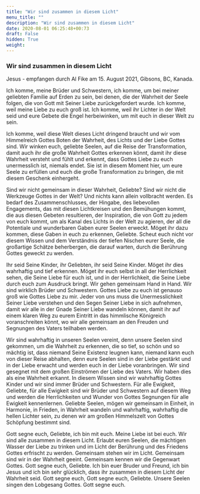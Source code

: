```yaml
---
title: "Wir sind zusammen in diesem Licht"
menu_title: ""
description: "Wir sind zusammen in diesem Licht"
date: 2020-08-01 06:25:48+00:73
draft: False
hidden: True
weight:
---
```

### Wir sind zusammen in diesem Licht

Jesus - empfangen durch Al Fike am 15. August 2021, Gibsons, BC, Kanada.

Ich komme, meine Brüder und Schwestern, ich komme, um bei meiner geliebten Familie auf Erden zu sein, bei denen, die der Wahrheit der Seele folgen, die von Gott mit Seiner Liebe zurückgefordert wurde. Ich komme, weil meine Liebe zu euch groß ist. Ich komme, weil ihr Lichter in der Welt seid und eure Gebete die Engel herbeiwinken, um mit euch in dieser Welt zu sein.

Ich komme, weil diese Welt dieses Licht dringend braucht und wir vom Himmelreich Gottes Boten der Wahrheit, des Lichts und der Liebe Gottes sind. Wir winken euch, geliebte Seelen, auf die Reise der Transformation, damit auch ihr die große Wahrheit Gottes erkennen könnt, damit ihr diese Wahrheit versteht und fühlt und erkennt, dass Gottes Liebe zu euch unermesslich ist, niemals endet. Sie ist in diesem Moment hier, um eure Seele zu erfüllen und euch die große Transformation zu bringen, die mit diesem Geschenk einhergeht.

Sind wir nicht gemeinsam in dieser Wahrheit, Geliebte? Sind wir nicht die Werkzeuge Gottes in der Welt? Und nichts kann allein vollbracht werden. Es bedarf des Zusammenschlusses, der Hingabe, des liebevollen Engagements, das mit diesen Lichtkreisen und den Bemühungen kommt, die aus diesen Gebeten resultieren, der Inspiration, die von Gott zu jedem von euch kommt, um als Kanal des Lichts in der Welt zu agieren, der all die Potentiale und wunderbaren Gaben eurer Seelen erweckt. Möget ihr dazu kommen, diese Gaben in euch zu erkennen, Geliebte. Scheut euch nicht vor diesem Wissen und dem Verständnis der tiefen Nischen eurer Seele, die großartige Schätze beherbergen, die darauf warten, durch die Berührung Gottes geweckt zu werden.

Ihr seid Seine Kinder, ihr Geliebten, ihr seid Seine Kinder. Möget ihr dies wahrhaftig und tief erkennen. Möget ihr euch selbst in all der Herrlichkeit sehen, die Seine Liebe für euch ist, und in der Herrlichkeit, die Seine Liebe durch euch zum Ausdruck bringt. Wir gehen gemeinsam Hand in Hand. Wir sind wirklich Brüder und Schwestern. Gottes Liebe zu euch ist genauso groß wie Gottes Liebe zu mir. Jeder von uns muss die Unermesslichkeit Seiner Liebe verstehen und den Segen Seiner Liebe in sich aufnehmen, damit wir alle in der Gnade Seiner Liebe wandeln können, damit ihr auf einem klaren Weg zu eurem Eintritt in das himmlische Königreich voranschreiten könnt, wo wir alle gemeinsam an den Freuden und Segnungen des Vaters teilhaben werden.

Wir sind wahrhaftig in unseren Seelen vereint, denn unsere Seelen sind gekommen, um die Wahrheit zu erkennen, die so tief, so schön und so mächtig ist, dass niemand Seine Existenz leugnen kann, niemand kann euch von dieser Reise abhalten, denn eure Seelen sind in der Liebe gestärkt und in der Liebe erwacht und werden euch in der Liebe voranbringen. Wir sind gesegnet mit dem großen Einströmen der Liebe des Vaters. Wir haben dies als eine Wahrheit erkannt. In diesem Wissen sind wir wahrhaftig Gottes Kinder und wir sind immer Brüder und Schwestern. Für alle Ewigkeit, Geliebte, für alle Ewigkeit sind wir Brüder und Schwestern auf diesem Weg und werden die Herrlichkeiten und Wunder von Gottes Segnungen für alle Ewigkeit kennenlernen. Geliebte Seelen, mögen wir gemeinsam in Einheit, in Harmonie, in Frieden, in Wahrheit wandeln und wahrhaftig, wahrhaftig die hellen Lichter sein, zu denen wir am großen Himmelszelt von Gottes Schöpfung bestimmt sind.

Gott segne euch, Geliebte, ich bin mit euch. Meine Liebe ist bei euch. Wir sind alle zusammen in diesem Licht. Erlaubt euren Seelen, die mächtigen Wasser der Liebe zu trinken und im Licht der Berührung und des Friedens Gottes erfrischt zu werden. Gemeinsam stehen wir im Licht. Gemeinsam sind wir in der Wahrheit geeint. Gemeinsam kennen wir die Gegenwart Gottes. Gott segne euch, Geliebte. Ich bin euer Bruder und Freund, ich bin Jesus und ich bin sehr glücklich, dass ihr zusammen in diesem Licht der Wahrheit seid. Gott segne euch, Gott segne euch, Geliebte. Unsere Seelen singen den Lobgesang Gottes. Gott segne euch.
